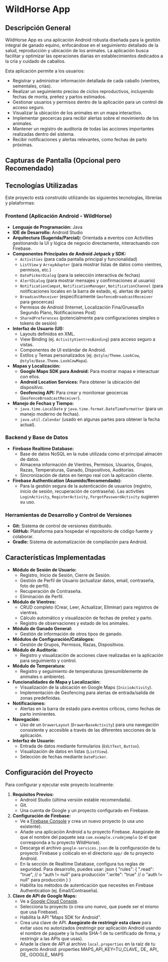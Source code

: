 # WildHorse App

## Descripción General

WildHorse App es una aplicación Android robusta diseñada para la gestión integral de ganado equino, enfocándose en el seguimiento detallado de la salud, reproducción y ubicación de los animales. La aplicación busca facilitar y optimizar las operaciones diarias en establecimientos dedicados a la cría y cuidado de caballos.

Esta aplicación permite a los usuarios:
*   Registrar y administrar información detallada de cada caballo (vientres, sementales, crías).
*   Realizar un seguimiento preciso de ciclos reproductivos, incluyendo fechas de monta, preñez y partos estimados.
*   Gestionar usuarios y permisos dentro de la aplicación para un control de acceso seguro.
*   Visualizar la ubicación de los animales en un mapa interactivo.
*   Implementar geocercas para recibir alertas sobre el movimiento de los animales.
*   Mantener un registro de auditoría de todas las acciones importantes realizadas dentro del sistema.
*   Recibir notificaciones y alertas relevantes, como fechas de parto próximas.

## Capturas de Pantalla (Opcional pero Recomendado)

<!-- 
Añade aquí capturas de pantalla de tu aplicación. 
Sube las imágenes a una carpeta en tu repositorio (ej. `docs/screenshots/`) y enlaza a ellas.
Ejemplos:
![Pantalla Principal](docs/screenshots/main_screen.png)
![Gestión de Vientres](docs/screenshots/vientres_management.png)
![Mapa de Ubicación](docs/screenshots/map_view.png)
-->

## Tecnologías Utilizadas

Este proyecto está construido utilizando las siguientes tecnologías, librerías y plataformas:

### Frontend (Aplicación Android - WildHorse)
*   **Lenguaje de Programación:** Java
*   **IDE de Desarrollo:** Android Studio
*   **Arquitectura (Sugerida/Parcial):** Orientada a eventos con Activities gestionando la UI y lógica de negocio directamente, interactuando con Firebase.
*   **Componentes Principales de Android Jetpack y SDK:**
    *   `Activities` (para cada pantalla principal y funcionalidad)
    *   `ListView` y `ArrayAdapter` (para mostrar listas de datos como vientres, permisos, etc.)
    *   `DatePickerDialog` (para la selección interactiva de fechas)
    *   `AlertDialog` (para mostrar mensajes y confirmaciones al usuario)
    *   `NotificationCompat`, `NotificationManager`, `NotificationChannel` (para notificaciones locales en la barra de estado, ej. alertas de parto)
    *   `BroadcastReceiver` (específicamente `GeofenceBroadcastReceiver` para geocercas)
    *   Permisos de Android (Internet, Localización Fina/Gruesa/En Segundo Plano, Notificaciones Post)
    *   `SharedPreferences` (potencialmente para configuraciones simples o tokens de sesión)
*   **Interfaz de Usuario (UI):**
    *   Layouts definidos en XML.
    *   View Binding (ej. `ActivityVientresBinding`) para acceso seguro a vistas.
    *   Componentes de UI estándar de Android.
    *   Estilos y Temas personalizados (ej. `@style/Theme.LookCow`, `@style/Base.Theme.LookCowMapa`).
*   **Mapas y Localización:**
    *   **Google Maps SDK para Android:** Para mostrar mapas e interactuar con ellos.
    *   **Android Location Services:** Para obtener la ubicación del dispositivo.
    *   **Geofencing API:** Para crear y monitorear geocercas (`GeofenceBroadcastReceiver`).
*   **Manejo de Fechas y Tiempo:**
    *   `java.time.LocalDate` y `java.time.format.DateTimeFormatter` (para un manejo moderno de fechas).
    *   `java.util.Calendar` (usado en algunas partes para obtener la fecha actual).

### Backend y Base de Datos
*   **Firebase Realtime Database:**
    *   Base de datos NoSQL en la nube utilizada como el principal almacén de datos.
    *   Almacena información de Vientres, Permisos, Usuarios, Grupos, Razas, Temperaturas, Ganado, Dispositivos, Auditorías.
    *   Sincronización de datos en tiempo real con la aplicación cliente.
*   **Firebase Authentication (Asumido/Recomendado):**
    *   Para la gestión segura de la autenticación de usuarios (registro, inicio de sesión, recuperación de contraseña). Las activities `LoginActivity`, `RegisterActivity`, `ForgotPasswordActivity` sugieren su uso.

### Herramientas de Desarrollo y Control de Versiones
*   **Git:** Sistema de control de versiones distribuido.
*   **GitHub:** Plataforma para hospedar el repositorio de código fuente y colaborar.
*   **Gradle:** Sistema de automatización de compilación para Android.

## Características Implementadas

*   **Módulo de Sesión de Usuario:**
    *   Registro, Inicio de Sesión, Cierre de Sesión.
    *   Gestión de Perfil de Usuario (actualizar datos, email, contraseña, foto de perfil).
    *   Recuperación de Contraseña.
    *   Eliminación de Perfil.
*   **Módulo de Vientres:**
    *   CRUD completo (Crear, Leer, Actualizar, Eliminar) para registros de vientres.
    *   Cálculo automático y visualización de fechas de preñez y parto.
    *   Registro de observaciones y estado de los animales.
*   **Módulo de Ganado General:**
    *   Gestión de información de otros tipos de ganado.
*   **Módulos de Configuración/Catálogos:**
    *   Gestión de Grupos, Permisos, Razas, Dispositivos.
*   **Módulo de Auditoría:**
    *   Registro y visualización de acciones clave realizadas en la aplicación para seguimiento y control.
*   **Módulo de Temperatura:**
    *   Registro y seguimiento de temperaturas (presumiblemente de animales o ambiente).
*   **Funcionalidades de Mapa y Localización:**
    *   Visualización de la ubicación en Google Maps (`InicioActivity`).
    *   Implementación de Geofencing para alertas de entrada/salida de zonas predefinidas.
*   **Notificaciones:**
    *   Alertas en la barra de estado para eventos críticos, como fechas de parto inminentes.
*   **Navegación:**
    *   Uso de un `DrawerLayout` (`DrawerBaseActivity`) para una navegación consistente y accesible a través de las diferentes secciones de la aplicación.
*   **Interfaz de Usuario:**
    *   Entrada de datos mediante formularios (`EditText`, `Button`).
    *   Visualización de datos en listas (`ListView`).
    *   Selección de fechas mediante `DatePicker`.

## Configuración del Proyecto

Para configurar y ejecutar este proyecto localmente:

1.  **Requisitos Previos:**
    *   Android Studio (última versión estable recomendada).
    *   Git.
    *   Una cuenta de Google y un proyecto configurado en Firebase.
2.  **Configuración de Firebase:**
    *   Ve a [Firebase Console](https://console.firebase.google.com/) y crea un nuevo proyecto (o usa uno existente).
    *   Añade una aplicación Android a tu proyecto Firebase. Asegúrate de que el nombre del paquete sea `com.example.crudejemplo` (o el que corresponda a tu proyecto WildHorse).
    *   Descarga el archivo `google-services.json` de la configuración de tu proyecto Firebase y colócalo en el directorio `app/` de tu proyecto Android.
    *   En la sección de Realtime Database, configura tus reglas de seguridad. Para desarrollo, puedes usar:
          json { "rules": { ".read": "true", // o "auth != null" para producción ".write": "true" // o "auth != null" para producción } }
    * Habilita los métodos de autenticación que necesites en Firebase Authentication (ej. Email/Contraseña).
3.  **Clave de API de Google Maps:**
    *   Ve a [Google Cloud Console](https://console.cloud.google.com/).
    *   Selecciona tu proyecto (o crea uno nuevo, que puede ser el mismo que usa Firebase).
    *   Habilita la API "Maps SDK for Android".
    *   Crea una clave de API. **Asegúrate de restringir esta clave** para evitar usos no autorizados (restringir por aplicación Android usando el nombre de paquete y la huella SHA-1 de tu certificado de firma, y restringir a las APIs que usas).
    *   Añade la clave de API al archivo `local.properties` en la raíz de tu proyecto Android:
        properties MAPS_API_KEY=TU_CLAVE_ DE_ API_ DE_ GOOGLE_ MAPS